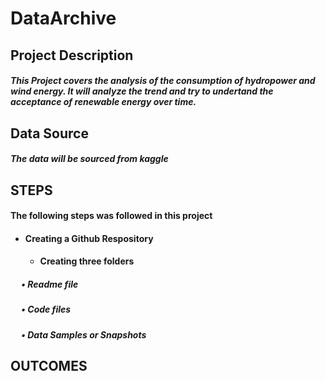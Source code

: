 # DataArchive
## Project Description
##### This Project covers the analysis of the consumption of hydropower  and wind energy. It will analyze the trend and try to undertand the acceptance of renewable energy over time.

## Data Source
##### The data will be sourced from kaggle


## STEPS
#### The following steps was followed in this project
  - #### Creating a Github Respository
     - #### Creating three folders 
##### &emsp; •	Readme file
##### &emsp; •	Code files
##### &emsp; •	Data Samples or Snapshots





## OUTCOMES
